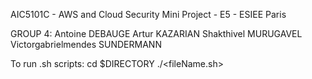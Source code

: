 AIC5101C - AWS and Cloud Security
Mini Project - E5 - ESIEE Paris

GROUP 4:
Antoine DEBAUGE
Artur KAZARIAN
Shakthivel MURUGAVEL
Victorgabrielmendes SUNDERMANN



To run .sh scripts:
cd $DIRECTORY
./<fileName.sh>
